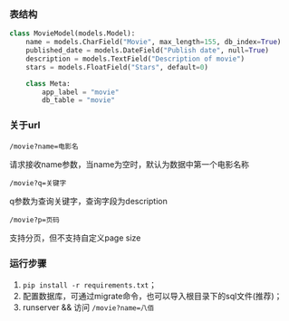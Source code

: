 ### 表结构

```python
class MovieModel(models.Model):
    name = models.CharField("Movie", max_length=155, db_index=True)
    published_date = models.DateField("Publish date", null=True)
    description = models.TextField("Description of movie")
    stars = models.FloatField("Stars", default=0)

    class Meta:
        app_label = "movie"
        db_table = "movie"
```

### 关于url

`/movie?name=电影名`  

请求接收name参数，当name为空时，默认为数据中第一个电影名称

`/movie?q=关键字`  

q参数为查询关键字，查询字段为description

`/movie?p=页码`  

支持分页，但不支持自定义page size

### 运行步骤

1. `pip install -r requirements.txt`；
2. 配置数据库，可通过migrate命令，也可以导入根目录下的sql文件(推荐)；
3. runserver && 访问 `/movie?name=八佰`